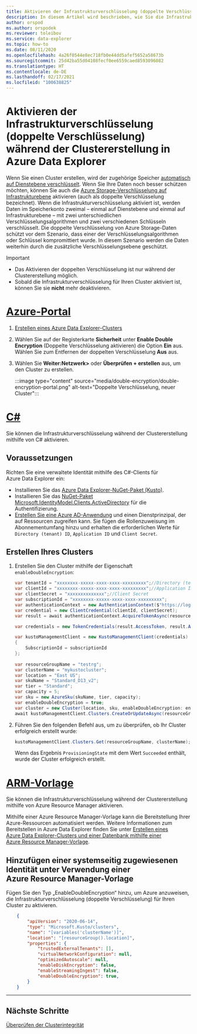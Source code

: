 ```yaml
---
title: Aktivieren der Infrastrukturverschlüsselung (doppelte Verschlüsselung) während der Clustererstellung in Azure Data Explorer
description: In diesem Artikel wird beschrieben, wie Sie die Infrastrukturverschlüsselung (doppelte Verschlüsselung) während der Clustererstellung in Azure Data Explorer aktivieren.
author: orspod
ms.author: orspodek
ms.reviewer: toleibov
ms.service: data-explorer
ms.topic: how-to
ms.date: 08/11/2020
ms.openlocfilehash: 4a26f0544e8ec718fb0e44dd5afef5652a58673b
ms.sourcegitcommit: 25d42ba55d04108fecf0ee6559caed8593096082
ms.translationtype: HT
ms.contentlocale: de-DE
ms.lasthandoff: 02/17/2021
ms.locfileid: "100638825"
---
```

# <a name="enable-infrastructure-encryption-double-encryption-during-cluster-creation-in-azure-data-explorer"></a>Aktivieren der Infrastrukturverschlüsselung (doppelte Verschlüsselung) während der Clustererstellung in Azure Data Explorer
  
Wenn Sie einen Cluster erstellen, wird der zugehörige Speicher [automatisch auf Dienstebene verschlüsselt](/azure/storage/common/storage-service-encryption). Wenn Sie Ihre Daten noch besser schützen möchten, können Sie auch die [Azure Storage-Verschlüsselung auf Infrastrukturebene](/azure/storage/common/infrastructure-encryption-enable) aktivieren (auch als doppelte Verschlüsselung bezeichnet). Wenn die Infrastrukturverschlüsselung aktiviert ist, werden Daten im Speicherkonto zweimal – einmal auf Dienstebene und einmal auf Infrastrukturebene – mit zwei unterschiedlichen Verschlüsselungsalgorithmen und zwei verschiedenen Schlüsseln verschlüsselt. Die doppelte Verschlüsselung von Azure Storage-Daten schützt vor dem Szenario, dass einer der Verschlüsselungsalgorithmen oder Schlüssel kompromittiert wurde. In diesem Szenario werden die Daten weiterhin durch die zusätzliche Verschlüsselungsebene geschützt.

> [!IMPORTANT]
> * Das Aktivieren der doppelten Verschlüsselung ist nur während der Clustererstellung möglich.
> * Sobald die Infrastrukturverschlüsselung für Ihren Cluster aktiviert ist, können Sie sie **nicht** mehr deaktivieren.

# <a name="azure-portal"></a>[Azure-Portal](#tab/portal)

1. [Erstellen eines Azure Data Explorer-Clusters](create-cluster-database-portal.md#create-a-cluster) 
1. Wählen Sie auf der Registerkarte **Sicherheit** unter **Enable Double Encryption** (Doppelte Verschlüsselung aktivieren) die Option **Ein** aus. Wählen Sie zum Entfernen der doppelten Verschlüsselung **Aus** aus.
1. Wählen Sie **Weiter:Netzwerk>** oder **Überprüfen + erstellen** aus, um den Cluster zu erstellen.

    :::image type="content" source="media/double-encryption/double-encryption-portal.png" alt-text="Doppelte Verschlüsselung, neuer Cluster":::


# <a name="c"></a>[C#](#tab/c-sharp)

Sie können die Infrastrukturverschlüsselung während der Clustererstellung mithilfe von C# aktivieren.

## <a name="prerequisites"></a>Voraussetzungen

Richten Sie eine verwaltete Identität mithilfe des C#-Clients für Azure Data Explorer ein:

* Installieren Sie das [Azure Data Explorer-NuGet-Paket (Kusto)](https://www.nuget.org/packages/Microsoft.Azure.Management.Kusto/).
* Installieren Sie das [NuGet-Paket Microsoft.IdentityModel.Clients.ActiveDirectory](https://www.nuget.org/packages/Microsoft.IdentityModel.Clients.ActiveDirectory/) für die Authentifizierung.
* [Erstellen Sie eine Azure AD-Anwendung](/azure/active-directory/develop/howto-create-service-principal-portal) und einen Dienstprinzipal, der auf Ressourcen zugreifen kann. Sie fügen die Rollenzuweisung im Abonnementumfang hinzu und erhalten die erforderlichen Werte für `Directory (tenant) ID`, `Application ID` und `Client Secret`.

## <a name="create-your-cluster"></a>Erstellen Ihres Clusters

1. Erstellen Sie den Cluster mithilfe der Eigenschaft `enableDoubleEncryption`:

    ```csharp
    var tenantId = "xxxxxxxx-xxxxx-xxxx-xxxx-xxxxxxxxx";//Directory (tenant) ID
    var clientId = "xxxxxxxx-xxxxx-xxxx-xxxx-xxxxxxxxx";//Application ID
    var clientSecret = "xxxxxxxxxxxxxx";//Client Secret
    var subscriptionId = "xxxxxxxx-xxxxx-xxxx-xxxx-xxxxxxxxx";
    var authenticationContext = new AuthenticationContext($"https://login.windows.net/{tenantId}");
    var credential = new ClientCredential(clientId, clientSecret);
    var result = await authenticationContext.AcquireTokenAsync(resource: "https://management.core.windows.net/", clientCredential: credential);
    
    var credentials = new TokenCredentials(result.AccessToken, result.AccessTokenType);
    
    var kustoManagementClient = new KustoManagementClient(credentials)
    {
        SubscriptionId = subscriptionId
    };
                                                                                                    
    var resourceGroupName = "testrg";
    var clusterName = "mykustocluster";
    var location = "East US";
    var skuName = "Standard_D13_v2";
    var tier = "Standard";
    var capacity = 5;
    var sku = new AzureSku(skuName, tier, capacity);
    var enableDoubleEncryption = true;
    var cluster = new Cluster(location, sku, enableDoubleEncryption: enableDoubleEncryption);
    await kustoManagementClient.Clusters.CreateOrUpdateAsync(resourceGroupName, clusterName, cluster);
    ```
    
1. Führen Sie den folgenden Befehl aus, um zu überprüfen, ob Ihr Cluster erfolgreich erstellt wurde:

    ```csharp
    kustoManagementClient.Clusters.Get(resourceGroupName, clusterName);
    ```

    Wenn das Ergebnis `ProvisioningState` mit dem Wert `Succeeded` enthält, wurde der Cluster erfolgreich erstellt.

# <a name="arm-template"></a>[ARM-Vorlage](#tab/arm)

Sie können die Infrastrukturverschlüsselung während der Clustererstellung mithilfe von Azure Resource Manager aktivieren.

Mithilfe einer Azure Resource Manager-Vorlage kann die Bereitstellung Ihrer Azure-Ressourcen automatisiert werden. Weitere Informationen zum Bereitstellen in Azure Data Explorer finden Sie unter [Erstellen eines Azure Data Explorer-Clusters und einer Datenbank mithilfe einer Azure Resource Manager-Vorlage](create-cluster-database-resource-manager.md).

## <a name="add-a-system-assigned-identity-using-an-azure-resource-manager-template"></a>Hinzufügen einer systemseitig zugewiesenen Identität unter Verwendung einer Azure Resource Manager-Vorlage

Fügen Sie den Typ „EnableDoubleEncryption“ hinzu, um Azure anzuweisen, die Infrastrukturverschlüsselung (doppelte Verschlüsselung) für Ihren Cluster zu aktivieren.    
```json
    {
        "apiVersion": "2020-06-14",
        "type": "Microsoft.Kusto/clusters",
        "name": "[variables('clusterName')]",
        "location": "[resourceGroup().location]",
        "properties": {
            "trustedExternalTenants": [],
            "virtualNetworkConfiguration": null,
            "optimizedAutoscale": null,
            "enableDiskEncryption": false,
            "enableStreamingIngest": false,
            "enableDoubleEncryption": true,
        }
    }
```
---

## <a name="next-steps"></a>Nächste Schritte

[Überprüfen der Clusterintegrität](check-cluster-health.md)

